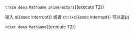 `trace demo.MathGame primeFactors`{{execute T2}}

输入 `Q`{{exec interrupt}} 或者 `Ctrl+C`{{exec interrupt}} 可以退出

`reset demo.MathGame`{{execute T2}}
